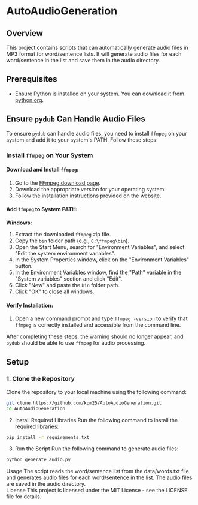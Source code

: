 # AutoAudioGeneration

## Overview
This project contains scripts that can automatically generate audio files in MP3 format for word/sentence lists.
It will generate audio files for each word/sentence in the list and save them in the audio directory.

## Prerequisites
- Ensure Python is installed on your system. You can download it from [python.org](https://www.python.org/downloads/).

## Ensure `pydub` Can Handle Audio Files

To ensure `pydub` can handle audio files, you need to install `ffmpeg` on your system and add it to your system's PATH. Follow these steps:

### Install `ffmpeg` on Your System

#### Download and Install `ffmpeg`:
1. Go to the [FFmpeg download page](https://ffmpeg.org/download.html).
2. Download the appropriate version for your operating system.
3. Follow the installation instructions provided on the website.

#### Add `ffmpeg` to System PATH:
**Windows:**
1. Extract the downloaded `ffmpeg` zip file.
2. Copy the `bin` folder path (e.g., `C:\ffmpeg\bin`).
3. Open the Start Menu, search for "Environment Variables", and select "Edit the system environment variables".
4. In the System Properties window, click on the "Environment Variables" button.
5. In the Environment Variables window, find the "Path" variable in the "System variables" section and click "Edit".
6. Click "New" and paste the `bin` folder path.
7. Click "OK" to close all windows.

#### Verify Installation:
1. Open a new command prompt and type `ffmpeg -version` to verify that `ffmpeg` is correctly installed and accessible from the command line.

After completing these steps, the warning should no longer appear, and `pydub` should be able to use `ffmpeg` for audio processing.

## Setup

### 1. Clone the Repository
Clone the repository to your local machine using the following command:
```bash
git clone https://github.com/kpm25/AutoAudioGeneration.git
cd AutoAudioGeneration
```

2. Install Required Libraries
Run the following command to install the required libraries:


```bash
pip install -r requirements.txt
``` 

3. Run the Script
Run the following command to generate audio files:

```bash
python generate_audio.py
```


   Usage
The script reads the word/sentence list from the data/words.txt file and generates audio files for each word/sentence in the list. The audio files are saved in the audio directory.  
License
This project is licensed under the MIT License - see the LICENSE file for details.
